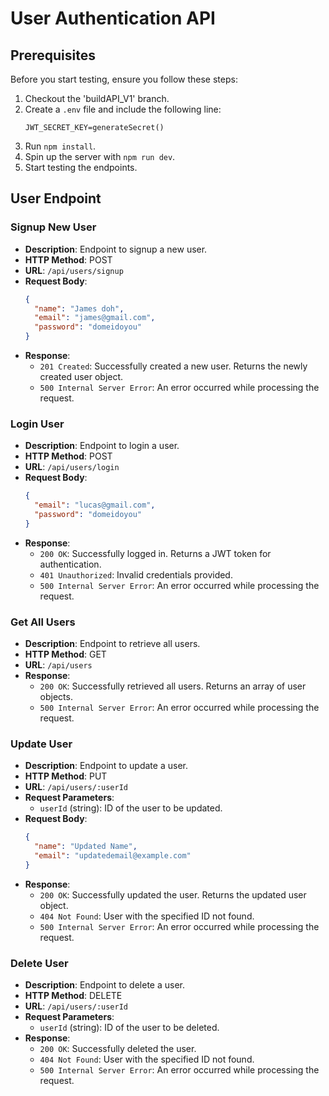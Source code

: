 # User Authentication API

## Prerequisites
Before you start testing, ensure you follow these steps:

1. Checkout the 'buildAPI_V1' branch.
2. Create a `.env` file and include the following line:
   ```
   JWT_SECRET_KEY=generateSecret()
   ```
3. Run `npm install`.
4. Spin up the server with `npm run dev`.
5. Start testing the endpoints.

## User Endpoint

### Signup New User

- **Description**: Endpoint to signup a new user.
- **HTTP Method**: POST
- **URL**: `/api/users/signup`
- **Request Body**:
  ```json
  {
    "name": "James doh",
    "email": "james@gmail.com",
    "password": "domeidoyou"
  }
  ```
- **Response**:
  - `201 Created`: Successfully created a new user. Returns the newly created user object.
  - `500 Internal Server Error`: An error occurred while processing the request.

### Login User

- **Description**: Endpoint to login a user.
- **HTTP Method**: POST
- **URL**: `/api/users/login`
- **Request Body**:
  ```json
  {
    "email": "lucas@gmail.com",
    "password": "domeidoyou"
  }
  ```
- **Response**:
  - `200 OK`: Successfully logged in. Returns a JWT token for authentication.
  - `401 Unauthorized`: Invalid credentials provided.
  - `500 Internal Server Error`: An error occurred while processing the request.

### Get All Users

- **Description**: Endpoint to retrieve all users.
- **HTTP Method**: GET
- **URL**: `/api/users`
- **Response**:
  - `200 OK`: Successfully retrieved all users. Returns an array of user objects.
  - `500 Internal Server Error`: An error occurred while processing the request.

### Update User

- **Description**: Endpoint to update a user.
- **HTTP Method**: PUT
- **URL**: `/api/users/:userId`
- **Request Parameters**:
  - `userId` (string): ID of the user to be updated.
- **Request Body**:
  ```json
  {
    "name": "Updated Name",
    "email": "updatedemail@example.com"
  }
  ```
- **Response**:
  - `200 OK`: Successfully updated the user. Returns the updated user object.
  - `404 Not Found`: User with the specified ID not found.
  - `500 Internal Server Error`: An error occurred while processing the request.

### Delete User

- **Description**: Endpoint to delete a user.
- **HTTP Method**: DELETE
- **URL**: `/api/users/:userId`
- **Request Parameters**:
  - `userId` (string): ID of the user to be deleted.
- **Response**:
  - `200 OK`: Successfully deleted the user.
  - `404 Not Found`: User with the specified ID not found.
  - `500 Internal Server Error`: An error occurred while processing the request.
